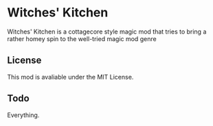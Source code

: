 # Witches' Kitchen

Witches' Kitchen is a cottagecore style magic mod that tries to bring a rather homey spin to the well-tried magic mod
genre

## License

This mod is avaliable under the MIT License.

## Todo

Everything.
